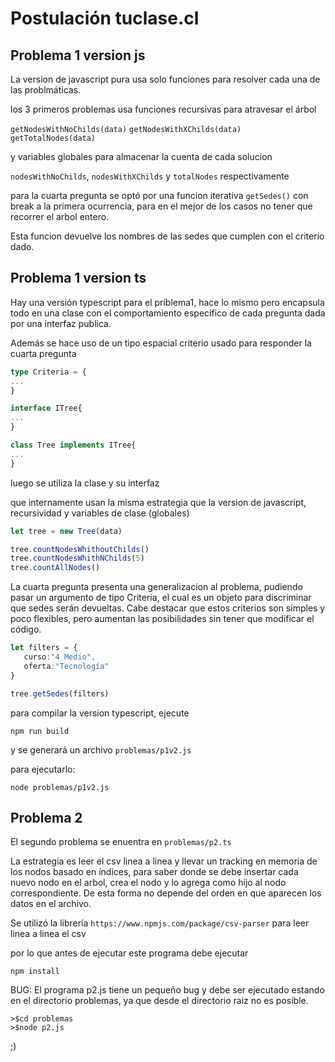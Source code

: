 # Postulación tuclase.cl

## Problema 1 version js
La version de javascript pura usa solo funciones para resolver cada una de las problmáticas.

los 3 primeros problemas usa funciones recursivas para atravesar el árbol

`getNodesWithNoChilds(data)`
`getNodesWithXChilds(data)`
`getTotalNodes(data)`

y variables globales para almacenar la cuenta de cada solucion

`nodesWithNoChilds`, `nodesWithXChilds` y `totalNodes` respectivamente

para la cuarta pregunta se optó por una funcion iterativa
`getSedes()` con break a la primera ocurrencia, para en el mejor de los casos no tener que recorrer el arbol entero.

Esta funcion devuelve los nombres de las sedes que cumplen con el criterio dado.

## Problema 1 version ts
Hay una versión typescript para el priblema1, hace lo mismo pero encapsula todo en una clase con el comportamiento específico de cada pregunta dada por una interfaz publica.

Además se hace uso de un tipo espacial criterio usado para responder la cuarta pregunta

```typescript
type Criteria = {
...
}

interface ITree{
...
}

class Tree implements ITree{
...
}
```
luego se utiliza la clase y su interfaz

que internamente usan la misma estrategia que la version de javascript, recursividad y variables de clase (globales)
```typescript
let tree = new Tree(data)

tree.countNodesWhithoutChilds()
tree.countNodesWhithNChilds(5) 
tree.countAllNodes()
```

La cuarta pregunta presenta una generalizacion al problema, 
pudiendo pasar un argumento de tipo Criteria, el cual es un objeto para discriminar que sedes serán devueltas.
Cabe destacar que estos criterios son simples y poco flexibles, pero aumentan las posibilidades sin tener que modificar el código.

```typescript
let filters = {
   curso:"4 Medio",
   oferta:"Tecnología"
}

tree.getSedes(filters)
```
para compilar la version typescript, ejecute 
```
npm run build
```
y se generará un archivo `problemas/p1v2.js`

para ejecutarlo:

```
node problemas/p1v2.js
```

## Problema 2
El segundo problema se enuentra en `problemas/p2.ts`

La estrategia es leer el csv linea a linea y llevar un tracking en memoria de los nodos basado en índices, para saber donde se debe insertar cada nuevo nodo en el arbol, crea el nodo y lo agrega como hijo al nodo correspondiente.
De esta forma no depende del orden en que aparecen los datos en el archivo.

Se utilizó la librería `https://www.npmjs.com/package/csv-parser` para leer linea a linea el csv

por lo que antes de ejecutar este programa debe ejecutar
```
npm install
```
BUG: El programa p2.js tiene un pequeño bug y debe ser ejecutado estando en el directorio problemas, ya que desde el directorio raiz no es posible.
```
>$cd problemas
>$node p2.js
```

;)
